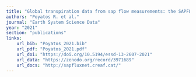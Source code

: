 ```yaml
---
title: "Global transpiration data from sap flow measurements: the SAPFLUXNET database"
authors: "Poyatos R. et al."
journal: "Earth System Science Data"
year: "2021"
section: "publications"
links:
    url_bib: "Poyatos_2021.bib"
    url_pdf: "Poyatos_2021.pdf"
    url_doi: "https://doi.org/10.5194/essd-13-2607-2021"
    url_data: "https://zenodo.org/record/3971689"
    url_docs: "http://sapfluxnet.creaf.cat/"
---
```

